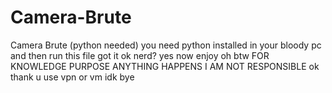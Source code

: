 # Camera-Brute
Camera Brute (python needed)
you need python installed in your bloody pc and then run this file got it 
ok nerd?
yes now enjoy
oh btw FOR KNOWLEDGE PURPOSE ANYTHING HAPPENS I AM NOT RESPONSIBLE 
ok thank u use vpn or vm idk bye
